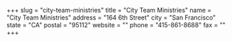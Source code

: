 +++
slug = "city-team-ministries"
title = "City Team Ministries"
name = "City Team Ministries"
address = "164 6th Street"
city = "San Francisco"
state = "CA"
postal = "95112"
website = ""
phone = "415-861-8688"
fax = ""
+++

